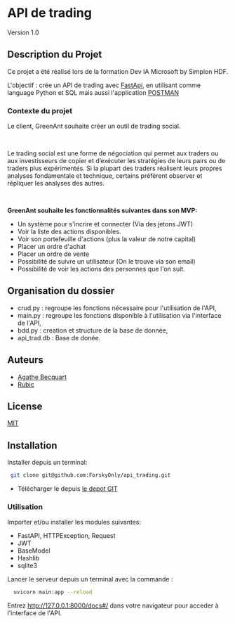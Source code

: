 
# API de trading

Version 1.0

## Description du Projet

Ce projet a été réalisé lors de la formation Dev IA Microsoft by Simplon HDF.

L'objectif : crée un API de trading avec [FastApi](https://fastapi.tiangolo.com/), en utilisant comme language Python et SQL mais aussi l'application [POSTMAN](https://learning.postman.com/docs/publishing-your-api/documenting-your-api/)

### Contexte du projet

Le client, GreenAnt souhaite créer un outil de trading social.

​

Le trading social est une forme de négociation qui permet aux traders ou aux investisseurs de copier et d’exécuter les stratégies de leurs pairs ou de traders plus expérimentés. Si la plupart des traders réalisent leurs propres analyses fondamentale et technique, certains préfèrent observer et répliquer les analyses des autres.

​

**GreenAnt souhaite les fonctionnalités suivantes dans son MVP:**

- Un système pour s'incrire et connecter (Via des jetons JWT)
- Voir la liste des actions disponibles.
- Voir son portefeuille d'actions (plus la valeur de notre capital)
- Placer un ordre d'achat
- Placer un ordre de vente
- Possibilité de suivre un utilisateur (On le trouve via son email)
- Possibilité de voir les actions des personnes que l'on suit.

## Organisation du dossier

- crud.py : regroupe  les fonctions nécessaire pour l'utilisation de l'API,
- main.py : regroupe les fonctions disponible à l'utilisation via l'interface de l'API,
- bdd.py : creation et structure de la base de donnée,
- api_trad.db : Base de donée.

## Auteurs

- [Agathe Becquart](https://github.com/AgatheBecquart)
- [Rubic](https://github.com/Forskyonly)

## License

[MIT](https://choosealicense.com/licenses/mit/)

## Installation

Installer depuis un terminal:

 ```bash
  git clone git@github.com:ForskyOnly/api_trading.git

```

- Télécharger le depuis [le depot GIT](https://github.com/ForskyOnly/api_trading)

### Utilisation

Importer et/ou installer les modules suivantes:

- FastAPI, HTTPException, Request
- JWT
- BaseModel
- Hashlib
- sqlite3

Lancer le serveur depuis un terminal avec la commande :

```bash
  uvicorn main:app --reload

```

Entrez  <http://127.0.0.1:8000/docs#/>  dans votre navigateur pour acceder à l'interface de l'API.
